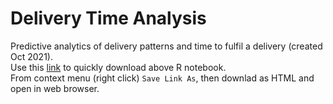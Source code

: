 # Delivery Time Analysis

Predictive analytics of delivery patterns and time to fulfil a delivery (created Oct 2021).  
Use this [link](https://raw.githubusercontent.com/SuhasSrinivasan/delivery-time/main/R_Notebook.html) to quickly download above R notebook.  
From context menu (right click) `Save Link As`, then downlad as HTML and open in web browser.
